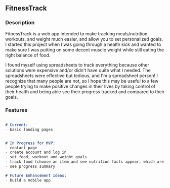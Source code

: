 ## FitnessTrack


### Description 

FitnessTrack is a web app intended to make tracking meals/nutrition, workouts, and weight much easier, and allow you to set personalized goals. I started this project when I was going through a health kick and wanted to make sure I was putting on some decent muscle weight while still eating the right balance of food. 

I found myself using spreadsheets to track everything because other solutions were expensive and/or didn't have quite what I needed. The spreadsheets were effective but tedious, and I'm a spreadsheet person! I recognize that many people are not, so I hope this may be useful to a few people trying to make positive changes in their lives by taking control of their health and being able see their progress tracked and compared to their goals.



### Features

```markdown

# Current: 
- basic landing pages


# In Progress for MVP: 
- contact page 
- create account and log in 
- set food, workout and weight goals
- track food (choose an item and see nutrition facts appear, which are tracked and summed for the day, week, etc.), workouts and weight
- see progress summary 

# Future Enhancement Ideas: 
- build a mobile app  

```

